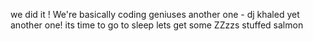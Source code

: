 we did it !
We're basically coding geniuses
another one - dj khaled
yet another one!
its time to go to sleep
lets get some ZZzzs
stuffed salmon